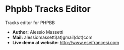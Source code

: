 Phpbb Tracks Editor
======

Tracks editor for PHPBB

* **Author:** Alessio Massetti
* **Mail:** alessiomassetti(at)gmail(dot)com
* **Live demo at website:** http://www.eseifrancesi.com